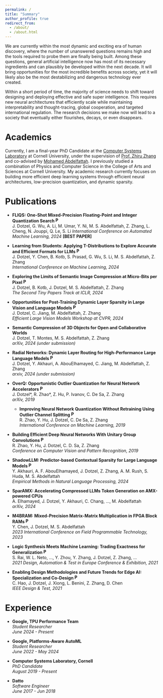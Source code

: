 ```yaml
---
permalink: /
title: "Summary"
author_profile: true
redirect_from: 
  - /about/
  - /about.html
---
```


We are currently within the most dynamic and exciting era of human discovery, where the number of unanswered questions remains high and the tools required to probe them are finally being built. Among these questions, general artificial intelligence now has most of its necessary ingredients and can plausibly be developed within the next decade. It will bring opportunities for the most incredible benefits across society, yet it will likely also be the most destabilizing and dangerous technology ever created.

Within a short period of time, the majority of science needs to shift toward designing and deploying effective and safe super intelligence. This requires new neural architectures that efficiently scale while maintaining interpretability and thought-tracing, global cooperation, and targeted international regulation. The research decisions we make now will lead to a society that eventually either flourishes, decays, or even disappears.

Academics
======
Currently, I am a final-year PhD Candidate at the [Computer Systems Laboratory](https://www.csl.cornell.edu/) at Cornell University, under the supervision of [Prof. Zhiru Zhang](https://www.csl.cornell.edu/~zhiruz/index.html) and co-advised by [Mohamed Abdelfattah](https://www.mohsaied.com/). I previously studied a combination of Physics and Computer Science in the College of Arts and Sciences at Cornell University. My academic research currently focuses on building more efficient deep learning systems through efficient neural architectures, low-precision quantization, and dynamic sparsity.


Publications
======
- **FLIQS: One-Shot Mixed-Precision Floating-Point and Integer Quantization Search <a href="https://arxiv.org/abs/2308.03290"><img src="https://img.icons8.com/ios-filled/50/000000/pdf.png" alt="PDF" width="16" height="16"></a>**  
  J. Dotzel, G. Wu, A. Li, M. Umar, Y. Ni, M. S. Abdelfattah, Z. Zhang, L. Cheng, N. Jouppi, Q. Le, S. Li 
  *International Conference on Automated Machine Learning, 2024*  **[BEST PAPER]**

- **Learning from Students: Applying T-Distributions to Explore Accurate and Efficient Formats for LLMs <a href="https://arxiv.org/abs/2405.03103"><img src="https://img.icons8.com/ios-filled/50/000000/pdf.png" alt="PDF" width="16" height="16"></a>**  
  J. Dotzel, Y. Chen, B. Kotb, S. Prasad, G. Wu, S. Li, M. S. Abdelfattah, Z. Zhang  
  *International Conference on Machine Learning, 2024* 

- **Exploring the Limits of Semantic Image Compression at Micro-Bits per Pixel <a href="https://arxiv.org/abs/2402.13536"><img src="https://img.icons8.com/ios-filled/50/000000/pdf.png" alt="PDF" width="16" height="16"></a>**  
  J. Dotzel, B. Kotb, J. Dotzel, M. S. Abdelfattah, Z. Zhang  
  *The Second Tiny Papers Track at ICLR, 2024*  

- **Opportunities for Post-Training Dynamic Layer Sparsity in Large Vision and Language Models <a href="https://arxiv.org/abs/2404.04900"><img src="https://img.icons8.com/ios-filled/50/000000/pdf.png" alt="PDF" width="16" height="16"></a>**  
  J. Dotzel, C. Jiang, M. Abdelfattah, Z. Zhang  
  *Efficient Large Vision Models Workshop at CVPR, 2024*

- **Semantic Compression of 3D Objects for Open and Collaborative Worlds**  
  J. Dotzel, T. Montes, M. S. Abdelfattah, Z. Zhang  
  *arXiv, 2024 (under submission)* 

- **Radial Networks: Dynamic Layer Routing for High-Performance Large Language Models <a href="https://arxiv.org/abs/2404.04900"><img src="https://img.icons8.com/ios-filled/50/000000/pdf.png" alt="PDF" width="16" height="16"></a>**  
  J. Dotzel, Y. Akhauri, A. AbouElhamayed, C. Jiang, M. Abdelfattah, Z. Zhang  
  *arxiv, 2024 (under submission)* 

- **OverQ: Opportunistic Outlier Quantization for Neural Network Accelerators <a href="https://arxiv.org/abs/1910.06909"><img src="https://img.icons8.com/ios-filled/50/000000/pdf.png" alt="PDF" width="16" height="16"></a>**  
  J. Dotzel\*, R. Zhao\*, Z. Hu, P. Ivanov, C. De Sa, Z. Zhang  
  *arXiv, 2019* 

  - **Improving Neural Network Quantization Without Retraining Using Outlier Channel Splitting <a href="https://arxiv.org/abs/1901.09504"><img src="https://img.icons8.com/ios-filled/50/000000/pdf.png" alt="PDF" width="16" height="16"></a>**  
  R. Zhao, Y. Hu, J. Dotzel, C. De Sa, Z. Zhang  
  *International Conference on Machine Learning, 2019*  

- **Building Efficient Deep Neural Networks With Unitary Group Convolutions <a href="https://arxiv.org/abs/1811.07755"><img src="https://img.icons8.com/ios-filled/50/000000/pdf.png" alt="PDF" width="16" height="16"></a>**  
  R. Zhao, Y. Hu, J. Dotzel, C. D. Sa, Z. Zhang  
  *Conference on Computer Vision and Pattern Recognition, 2019*

- **ShadowLLM: Predictor-based Contextual Sparsity for Large Language Models <a href="https://arxiv.org/abs/2406.16635"><img src="https://img.icons8.com/ios-filled/50/000000/pdf.png" alt="PDF" width="16" height="16"></a>**  
  Y. Akhauri, A. F. AbouElhamayed, J. Dotzel, Z. Zhang, A. M. Rush, S. Huda, M. S. Abdelfattah  
  *Empirical Methods in Natural Language Processing, 2024* 

- **SparAMX: Accelerating Compressed LLMs Token Generation on AMX-powered CPUs**  
  A. Elhamayed, J. Dotzel, Y. Akhauri, C. Chang, ..., M. Abdelfattah  
  *arXiv, 2024*  

- **M4BRAM: Mixed-Precision Matrix-Matrix Multiplication in FPGA Block RAMs <a href="https://arxiv.org/abs/2311.02758"><img src="https://img.icons8.com/ios-filled/50/000000/pdf.png" alt="PDF" width="16" height="16"></a>**  
  Y. Chen, J. Dotzel, M. S. Abdelfattah  
  *2023 International Conference on Field Programmable Technology, 2023*  

- **Logic Synthesis Meets Machine Learning: Trading Exactness for Generalization <a href="https://arxiv.org/abs/2012.02530"><img src="https://img.icons8.com/ios-filled/50/000000/pdf.png" alt="PDF" width="16" height="16"></a>**  
  S. Rai, W. L. Neto, ..., Y. Zhou, Y. Zhang, J. Dotzel, Z. Zhang, ...  
  *2021 Design, Automation & Test in Europe Conference & Exhibition, 2021*

- **Enabling Design Methodologies and Future Trends for Edge AI: Specialization and Co-Design <a href="https://arxiv.org/abs/2103.15750"><img src="https://img.icons8.com/ios-filled/50/000000/pdf.png" alt="PDF" width="16" height="16"></a>**  
  C. Hao, J. Dotzel, J. Xiong, L. Benini, Z. Zhang, D. Chen  
  *IEEE Design & Test, 2021*


Experience
======

- **Google, TPU Performance Team**  
  *Student Researcher*  
  *June 2024 - Present*  

- **Google, Platforms-Aware AutoML**  
  *Student Researcher*  
  *June 2022 - May 2024*  

- **Computer Systems Laboratory, Cornell**  
*PhD Candidate*  
*August 2019 - Present*  

- **Datto**  
*Software Engineer*  
*June 2017 - Jun 2018*  
